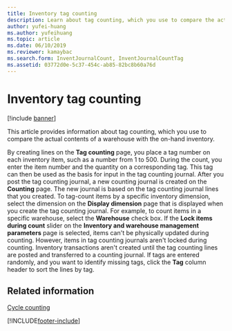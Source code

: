 ```yaml
---
title: Inventory tag counting
description: Learn about tag counting, which you use to compare the actual contents of a warehouse with the on-hand inventory, including additional resources.
author: yufei-huang
ms.author: yufeihuang
ms.topic: article
ms.date: 06/10/2019
ms.reviewer: kamaybac
ms.search.form: InventJournalCount, InventJournalCountTag
ms.assetid: 03772d0e-5c37-454c-ab85-82bc8b60a76d
---
```


# Inventory tag counting

[!include [banner](../includes/banner.md)]

This article provides information about tag counting, which you use to compare the actual contents of a warehouse with the on-hand inventory.

By creating lines on the **Tag counting** page, you place a tag number on each inventory item, such as a number from 1 to 500. During the count, you enter the item number and the quantity on a corresponding tag. This tag can then be used as the basis for input in the tag counting journal. After you post the tag counting journal, a new counting journal is created on the **Counting** page. The new journal is based on the tag counting journal lines that you created. To tag-count items by a specific inventory dimension, select the dimension on the **Display dimension** page that is displayed when you create the tag counting journal. For example, to count items in a specific warehouse, select the **Warehouse** check box. If the **Lock items during count** slider on the **Inventory and warehouse management parameters** page is selected, items can't be physically updated during counting. However, items in tag counting journals aren't locked during counting. Inventory transactions aren't created until the tag counting lines are posted and transferred to a counting journal. If tags are entered randomly, and you want to identify missing tags, click the **Tag** column header to sort the lines by tag.

## Related information

[Cycle counting](../warehousing/cycle-counting.md)


[!INCLUDE[footer-include](../../includes/footer-banner.md)]